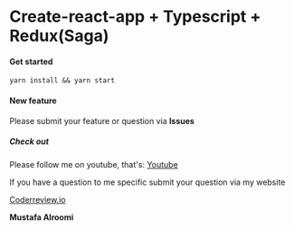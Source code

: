 # Create-react-app + Typescript + Redux(Saga)



#### Get started

```yarn install && yarn start```



#### New feature

Please submit your feature or question via **Issues**


##### Check out
Please follow me on youtube, that's:
[Youtube](https://tinyurl.com/y3cvs74r)

If you have a question to me specific submit your question via my website

[Coderreview.io](https://coderreview.io/contact)


**Mustafa Alroomi**
